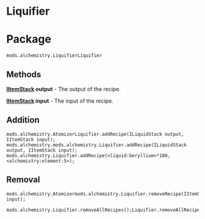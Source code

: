# Liquifier

# Package
```zenscript
mods.alchemistry.LiquifierLiquifier
```

## Methods
**[IItemStack](/Vanilla/Liquids/ILiquidStack/) output** - The output of the recipe.

**[IItemStack](/Vanilla/Items/IItemStack/) input** - The input of the recipe.

## Addition
```zenscript
mods.alchemistry.AtomizerLiquifier.addRecipe(ILiquidStack output, IItemStack input);
mods.alchemistry.mods.alchemistry.Liquifier.addRecipe(ILiquidStack output, IItemStack input);
mods.alchemistry.Liquifier.addRecipe(<liquid:beryllium>*100,<alchemistry:element:5>);
```

## Removal
```zenscript
mods.alchemistry.Atomizermods.alchemistry.Liquifier.removeRecipe(IItemStack input);

mods.alchemistry.Liquifier.removeAllRecipes();Liquifier.removeAllRecipes();
```
